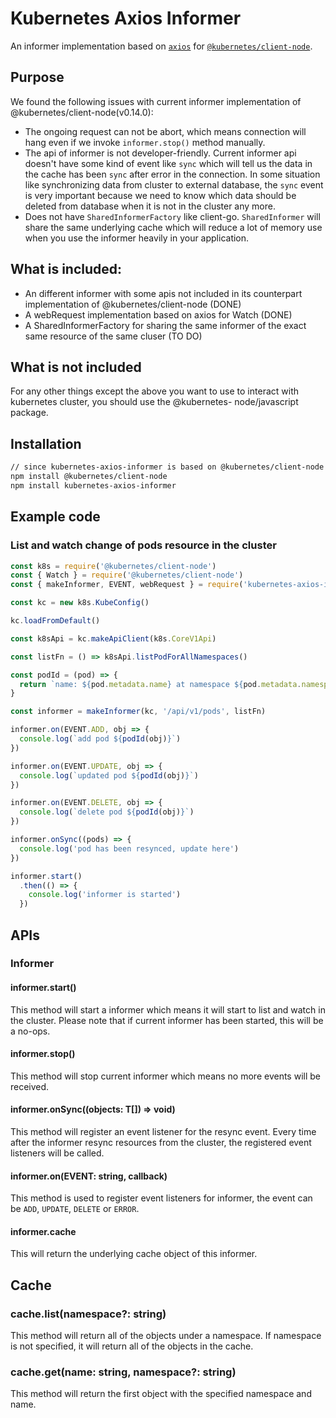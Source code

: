 # Kubernetes Axios Informer
An informer implementation based on [`axios`](https://github.com/axios/axios) for [`@kubernetes/client-node`](https://github.com/kubernetes-client/javascript).

## Purpose
We found the following issues with current informer implementation of @kubernetes/client-node(v0.14.0):
* The ongoing request can not be abort, which means connection will hang even if we invoke `informer.stop()` method manually.
* The api of informer is not developer-friendly. Current informer api doesn't have some kind of event like `sync` which will tell us the data in the cache has been `sync` after error in the connection. In some situation like synchronizing data from cluster to external database, the `sync` event is very important because we need to know which data should be deleted from database when it is not in the cluster any more.
* Does not have `SharedInformerFactory` like client-go. `SharedInformer` will share the same underlying cache which will reduce a lot of memory use when you use the informer heavily in your application.

## What is included:
* An different informer with some apis not included in its counterpart implementation of @kubernetes/client-node (DONE)
* A webRequest implementation based on axios for Watch (DONE)
* A SharedInformerFactory for sharing the same informer of the exact same resource of the same cluser (TO DO)

## What is not included
For any other things except the above you want to use to interact with kubernetes cluster, you should use the @kubernetes- node/javascript package.

## Installation
```sh
// since kubernetes-axios-informer is based on @kubernetes/client-node you need to install it first.
npm install @kubernetes/client-node
npm install kubernetes-axios-informer
```
## Example code
### List and watch change of pods resource in the cluster
```javascript
const k8s = require('@kubernetes/client-node')
const { Watch } = require('@kubernetes/client-node')
const { makeInformer, EVENT, webRequest } = require('kubernetes-axios-informer')

const kc = new k8s.KubeConfig()

kc.loadFromDefault()

const k8sApi = kc.makeApiClient(k8s.CoreV1Api)

const listFn = () => k8sApi.listPodForAllNamespaces()

const podId = (pod) => {
  return `name: ${pod.metadata.name} at namespace ${pod.metadata.namespace}`
}

const informer = makeInformer(kc, '/api/v1/pods', listFn)

informer.on(EVENT.ADD, obj => {
  console.log(`add pod ${podId(obj)}`)
})

informer.on(EVENT.UPDATE, obj => {
  console.log(`updated pod ${podId(obj)}`)
})

informer.on(EVENT.DELETE, obj => {
  console.log(`delete pod ${podId(obj)}`)
})

informer.onSync((pods) => {
  console.log('pod has been resynced, update here')
})

informer.start()
  .then(() => {
    console.log('informer is started')
  })
```

## APIs
### Informer
#### informer.start()
This method will start a informer which means it will start to list and watch in the cluster. Please note that if current informer has been started, this will be a no-ops.
#### informer.stop()
This method will stop current informer which means no more events will be received.
#### informer.onSync((objects: T[]) => void)
This method will register an event listener for the resync event. Every time after the informer resync resources from the cluster, the registered event listeners will be called.
#### informer.on(EVENT: string, callback)
This method is used to register event listeners for informer, the event can be `ADD`, `UPDATE`, `DELETE` or `ERROR`.
#### informer.cache
This will return the underlying cache object of this informer.

## Cache
### cache.list(namespace?: string)
This method will return all of the objects under a namespace. If namespace is not specified, it will return all of the objects in the cache.
### cache.get(name: string, namespace?: string)
This method will return the first object with the specified namespace and name.